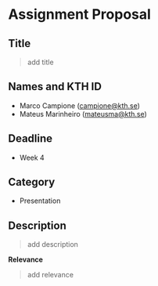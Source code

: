 # Assignment Proposal

## Title

> add title

## Names and KTH ID
  - Marco Campione (campione@kth.se)
  - Mateus Marinheiro (mateusma@kth.se)

## Deadline

- Week 4

## Category

- Presentation

## Description

> add description

**Relevance**

> add relevance
